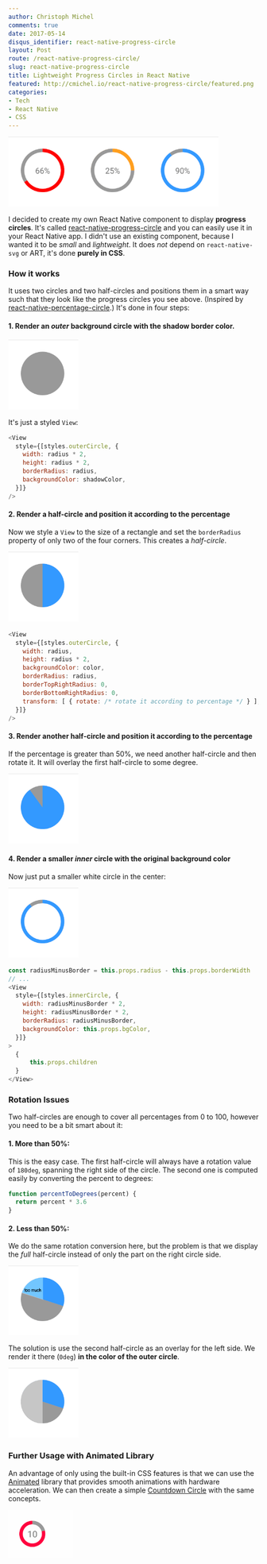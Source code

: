 ```yaml
---
author: Christoph Michel
comments: true
date: 2017-05-14
disqus_identifier: react-native-progress-circle
layout: Post
route: /react-native-progress-circle/
slug: react-native-progress-circle
title: Lightweight Progress Circles in React Native
featured: http://cmichel.io/react-native-progress-circle/featured.png
categories:
- Tech
- React Native
- CSS
---
```


![React Native Progress Circles](./featured.png)

I decided to create my own React Native component to display **progress circles**. It's called [react-native-progress-circle](https://www.npmjs.com/package/react-native-progress-circle) and you can easily use it in your React Native app. I didn't use an existing component, because I wanted it to be _small_ and _lightweight_. It does _not_ depend on `react-native-svg` or ART, it's done **purely in CSS**.

### How it works
It uses two circles and two half-circles and positions them in a smart way such that they look like the progress circles you see above.
(Inspired by [react-native-percentage-circle](https://www.npmjs.com/package/react-native-percentage-circle).)
It's done in four steps:

#### 1. Render an _outer_ background circle with the shadow border color.

![React Native Progress Circle background](./bg.png)

It's just a styled `View`:
```javascript
<View
  style={[styles.outerCircle, {
    width: radius * 2,
    height: radius * 2,
    borderRadius: radius,
    backgroundColor: shadowColor,
  }]}
/>
```

#### 2. Render a half-circle and position it according to the percentage
Now we style a `View` to the size of a rectangle and set the `borderRadius` property of only two of the four corners. This creates a _half-circle_.

![React Native Progress Circle background](./first-half-circle.png)

```javascript
<View
  style={[styles.outerCircle, {
    width: radius,
    height: radius * 2,
    backgroundColor: color,
    borderRadius: radius,
    borderTopRightRadius: 0,
    borderBottomRightRadius: 0,
    transform: [ { rotate: /* rotate it according to percentage */ } ],
  }]}
/>
```

#### 3. Render another half-circle and position it according to the percentage
If the percentage is greater than 50%, we need another half-circle and then rotate it. It will overlay the first half-circle to some degree.

![React Native Progress Circle background](./second-half-circle.png)

#### 4. Render a smaller _inner_ circle with the original background color
Now just put a smaller white circle in the center:

![React Native Progress Circle background](./inner-circle.png)

```javascript
const radiusMinusBorder = this.props.radius - this.props.borderWidth
// ...
<View
  style={[styles.innerCircle, {
    width: radiusMinusBorder * 2,
    height: radiusMinusBorder * 2,
    borderRadius: radiusMinusBorder,
    backgroundColor: this.props.bgColor,
  }]}
>
  {
      this.props.children
  }
</View>
```

### Rotation Issues
Two half-circles are enough to cover all percentages from 0 to 100, however you need to be a bit smart about it:

#### 1. More than 50%:
This is the easy case. The first half-circle will always have a rotation value of `180deg`, spanning the right side of the circle.
The second one is computed easily by converting the percent to degrees:

```javascript
function percentToDegrees(percent) {
  return percent * 3.6
}
```

#### 2. Less than 50%:
We do the same rotation conversion here, but the problem is that we display the _full_ half-circle instead of only the part on the right circle side.

![React Native Progress Circle background](./less-than-50-no-hc2.png)

The solution is use the second half-circle as an overlay for the left side. We render it there (`0deg`) **in the color of the outer circle**.

![React Native Progress Circle less than 50 percent](./less-than-50.png)

### Further Usage with Animated Library
An advantage of only using the built-in CSS features is that we can use the [Animated](https://facebook.github.io/react-native/docs/animated.html) library
that provides smooth animations with hardware acceleration.
We can then create a simple [Countdown Circle](https://www.npmjs.com/package/react-native-countdown-circle) with the same concepts.

![React Native Countdown Indicator](./react-native-countdown-circle.gif)